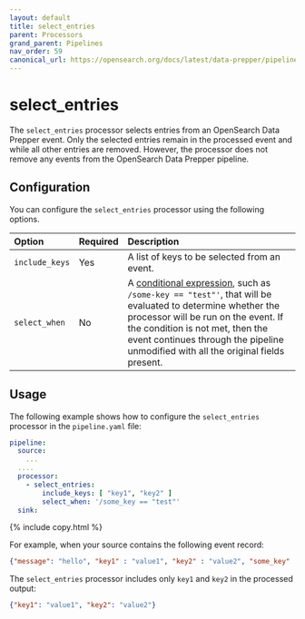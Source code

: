 ```yaml
---
layout: default
title: select_entries
parent: Processors
grand_parent: Pipelines
nav_order: 59
canonical_url: https://opensearch.org/docs/latest/data-prepper/pipelines/configuration/processors/select-entries/
---
```


# select_entries

The `select_entries` processor selects entries from an OpenSearch Data Prepper event.
Only the selected entries remain in the processed event and while all other entries are removed. However, the processor does not remove any events from the OpenSearch Data Prepper pipeline.

## Configuration

You can configure the `select_entries` processor using the following options.

| Option | Required | Description |
| :--- | :--- | :--- |
| `include_keys` | Yes | A list of keys to be selected from an event. |
| `select_when` | No | A [conditional expression]({{site.url}}{{site.baseurl}}/data-prepper/pipelines/expression-syntax/), such as `/some-key == "test"'`, that will be evaluated to determine whether the processor will be run on the event. If the condition is not met, then the event continues through the pipeline unmodified with all the original fields present. |

## Usage

The following example shows how to configure the `select_entries` processor in the `pipeline.yaml` file:

```yaml
pipeline:
  source:
    ...
  ....  
  processor:
    - select_entries:
        include_keys: [ "key1", "key2" ]
        select_when: '/some_key == "test"'
  sink:
```
{% include copy.html %}


For example, when your source contains the following event record:

```json
{"message": "hello", "key1" : "value1", "key2" : "value2", "some_key" : "test"}
```

The `select_entries` processor includes only `key1` and `key2` in the processed output:

```json
{"key1": "value1", "key2": "value2"}
```
